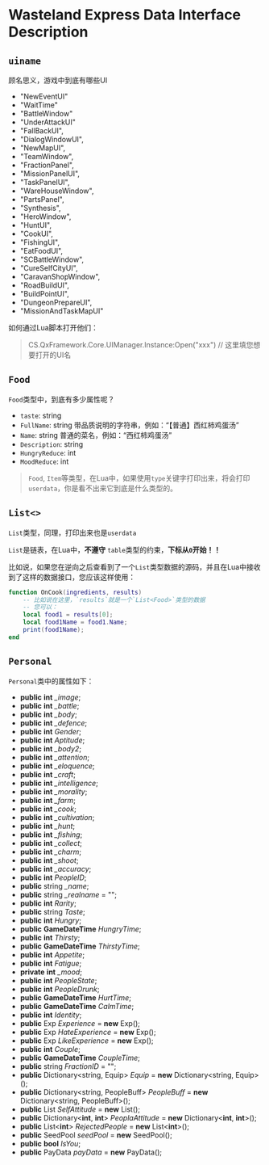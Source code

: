# Wasteland Express Data Interface Description

## `uiname`

顾名思义，游戏中到底有哪些UI

+ "NewEventUI"
+ "WaitTime"
+ "BattleWindow"
+ "UnderAttackUI"
+ "FallBackUI", 
+ "DialogWindowUI", 
+ "NewMapUI", 
+ "TeamWindow", 
+ "FractionPanel", 
+ "MissionPanelUI",
+ "TaskPanelUI", 
+ "WareHouseWindow", 
+ "PartsPanel", 
+ "Synthesis", 
+ "HeroWindow", 
+ "HuntUI", 
+ "CookUI", 
+ "FishingUI", 
+ "EatFoodUI", 
+ "SCBattleWindow",
+ "CureSelfCityUI", 
+ "CaravanShopWindow", 
+ "RoadBuildUI", 
+ "BuildPointUI", 
+ "DungeonPrepareUI", 
+ "MissionAndTaskMapUI"

如何通过Lua脚本打开他们：

> CS.QxFramework.Core.UIManager.Instance:Open("xxx")   // 这里填您想要打开的UI名



## `Food`

`Food`类型中，到底有多少属性呢？

+ `taste`: string
+ `FullName`: string  带品质说明的字符串，例如：“【普通】西红柿鸡蛋汤”
+ `Name`: string  普通的菜名，例如：“西红柿鸡蛋汤”
+ `Description`: string
+ `HungryReduce`: int
+ `MoodReduce`: int 



> `Food`, `Item`等类型，在Lua中，如果使用`type`关键字打印出来，将会打印`userdata`，你是看不出来它到底是什么类型的。



## `List<>`

`List`类型，同理，打印出来也是`userdata`

`List`是链表，在Lua中，**不遵守** `table`类型的约束，**下标从`0`开始！！**

比如说，如果您在逆向之后查看到了一个`List`类型数据的源码，并且在Lua中接收到了这样的数据接口，您应该这样使用：

```lua
function OnCook(ingredients, results)
	-- 比如说在这里，`results`就是一个`List<Food>`类型的数据
    -- 您可以：
    local food1 = results[0];
    local food1Name = food1.Name;
    print(food1Name);
end
```







## `Personal`

`Personal`类中的属性如下：

+ **public** **int** *_image*;
+ **public** **int** *_battle*;
+ **public** **int** *_body*;
+ **public** **int** *_defence*;
+ **public** **int** *Gender*;
+ **public** **int** *Aptitude*;
+ **public** **int** *_body2*;
+ **public** **int** *_attention*;
+ **public** **int** *_eloquence*;
+ **public** **int** *_craft*;
+ **public** **int** *_intelligence*;
+ **public** **int** *_morality*;
+ **public** **int** *_farm*;
+ **public** **int** *_cook*;
+ **public** **int** *_cultivation*;
+ **public** **int** *_hunt*;
+ **public** **int** *_fishing*;
+ **public** **int** *_collect*;
+ **public** **int** *_charm*;
+ **public** **int** *_shoot*;
+ **public** **int** *_accuracy*;
+ **public** **int** *PeopleID*;
+ **public** string *_name*;
+ **public** string *_realname* = "";
+ **public** **int** *Rarity*;
+ **public** string *Taste*;
+ **public** **int** *Hungry*;
+ **public** **GameDateTime** *HungryTime*;
+ **public** **int** *Thirsty*;
+ **public** **GameDateTime** *ThirstyTime*;
+ **public** **int** *Appetite*;
+ **public** **int** *Fatigue*;
+ **private** **int** *_mood*;
+ **public** **int** *PeopleState*;
+ **public** **int** *PeopleDrunk*;
+ **public** **GameDateTime** *HurtTime*;
+ **public** **GameDateTime** *CalmTime*;
+ **public** **int** *Identity*;
+ **public** Exp *Experience* = **new** Exp();
+ **public** Exp *HateExperience* = **new** Exp();
+ **public** Exp *LikeExperience* = **new** Exp();
+ **public** **int** *Couple*;
+ **public** **GameDateTime** *CoupleTime*;
+ **public** string *FractionID* = "";
+ **public** Dictionary<string, Equip> *Equip* = **new** Dictionary<string, Equip>();
+ **public** Dictionary<string, PeopleBuff> *PeopleBuff* = **new** Dictionary<string, PeopleBuff>();
+ **public** List<string> *SelfAttitude* = **new** List<string>();
+ **public** Dictionary<**int**, **int**> *PeoplaAttitude* = **new** Dictionary<**int**, **int**>();
+ **public** List<**int**> *RejectedPeople* = **new** List<**int**>();
+ **public** SeedPool *seedPool* = **new** SeedPool();
+ **public** **bool** *IsYou*;
+ **public** PayData *payData* = **new** PayData();